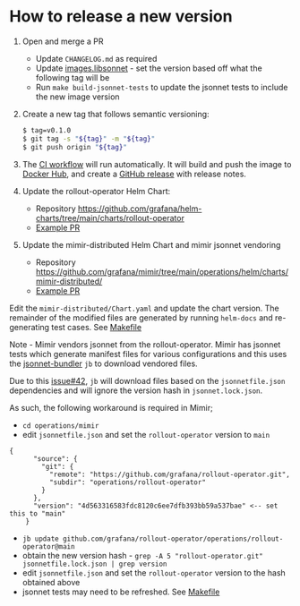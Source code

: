 # How to release a new version

1. Open and merge a PR
   - Update `CHANGELOG.md` as required 
   - Update [images.libsonnet](operations/rollout-operator/images.libsonnet) - set the version based off what the following tag will be
   - Run `make build-jsonnet-tests` to update the jsonnet tests to include the new image version

2. Create a new tag that follows semantic versioning:
    ```bash
    $ tag=v0.1.0
    $ git tag -s "${tag}" -m "${tag}"
    $ git push origin "${tag}"
    ```

3. The [CI workflow](.github/workflows/ci.yaml) will run automatically.
   It will build and push the image to [Docker Hub](https://hub.docker.com/r/grafana/rollout-operator), and create a [GitHub release](https://github.com/grafana/rollout-operator/releases) with release notes.

4. Update the rollout-operator Helm Chart:
   - Repository https://github.com/grafana/helm-charts/tree/main/charts/rollout-operator
   - [Example PR](https://github.com/grafana/helm-charts/pull/3177/files)

5. Update the mimir-distributed Helm Chart and mimir jsonnet vendoring
   - Repository https://github.com/grafana/mimir/tree/main/operations/helm/charts/mimir-distributed/
   - [Example PR](https://github.com/grafana/mimir/pull/12996)
   
Edit the `mimir-distributed/Chart.yaml` and update the chart version. The remainder of the modified files are generated by running `helm-docs` and re-generating test cases. See [Makefile](https://github.com/grafana/mimir/blob/main/Makefile)

Note - Mimir vendors jsonnet from the rollout-operator. Mimir has jsonnet tests which generate manifest files for various configurations and this uses the [jsonnet-bundler](https://github.com/jsonnet-bundler/jsonnet-bundler) `jb` to download vendored files.

Due to this [issue#42](https://github.com/jsonnet-bundler/jsonnet-bundler/issues/142), `jb` will download files based on the `jsonnetfile.json` dependencies and will ignore the version hash in `jsonnet.lock.json`.

As such, the following workaround is required in Mimir;

- `cd operations/mimir`
- edit `jsonnetfile.json` and set the `rollout-operator` version to `main`

```
{
      "source": {
        "git": {
          "remote": "https://github.com/grafana/rollout-operator.git",
          "subdir": "operations/rollout-operator"
        }
      },
      "version": "4d563316583fdc8120c6ee7dfb393bb59a537bae" <-- set this to "main"
    }

```

- `jb update github.com/grafana/rollout-operator/operations/rollout-operator@main`
- obtain the new version hash - `grep -A 5 "rollout-operator.git" jsonnetfile.lock.json | grep version`
- edit `jsonnetfile.json` and set the `rollout-operator` version to the hash obtained above
- jsonnet tests may need to be refreshed. See [Makefile](https://github.com/grafana/mimir/blob/main/Makefile)

